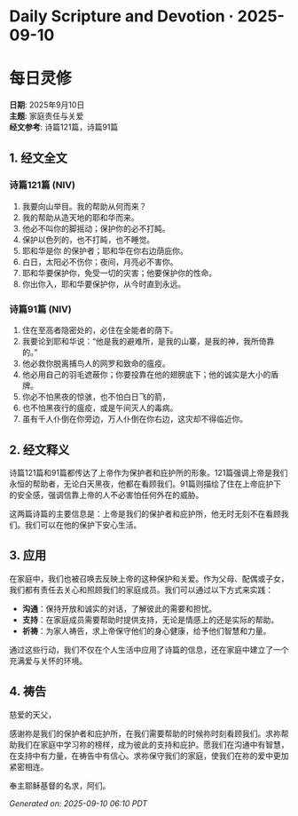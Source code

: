 # Daily Scripture and Devotion · 2025-09-10

# 每日灵修

**日期**: 2025年9月10日  
**主题**: 家庭责任与关爱  
**经文参考**: 诗篇121篇，诗篇91篇

## 1. 经文全文

### 诗篇121篇 (NIV)
1. 我要向山举目。我的帮助从何而来？
2. 我的帮助从造天地的耶和华而来。
3. 他必不叫你的脚摇动；保护你的必不打盹。
4. 保护以色列的，也不打盹，也不睡觉。
5. 耶和华是你 的保护者；耶和华在你右边荫庇你。
6. 白日，太阳必不伤你；夜间，月亮必不害你。
7. 耶和华要保护你，免受一切的灾害；他要保护你的性命。
8. 你出你入，耶和华要保护你，从今时直到永远。

### 诗篇91篇 (NIV)
1. 住在至高者隐密处的，必住在全能者的荫下。
2. 我要论到耶和华说：“他是我的避难所，是我的山寨，是我的神，我所倚靠的。”
3. 他必救你脱离捕鸟人的网罗和致命的瘟疫。
4. 他必用自己的羽毛遮蔽你；你要投靠在他的翅膀底下；他的诚实是大小的盾牌。
5. 你必不怕黑夜的惊骇，也不怕白日飞的箭，
6. 也不怕黑夜行的瘟疫，或是午间灭人的毒病。
7. 虽有千人仆倒在你旁边，万人仆倒在你右边，这灾却不得临近你。

## 2. 经文释义

诗篇121篇和91篇都传达了上帝作为保护者和庇护所的形象。121篇强调上帝是我们永恒的帮助者，无论白天黑夜，他都在看顾我们。91篇则描绘了住在上帝庇护下的安全感，强调信靠上帝的人不必害怕任何外在的威胁。

这两篇诗篇的主要信息是：上帝是我们的保护者和庇护所，他无时无刻不在看顾我们。我们可以在他的保护下安心生活。

## 3. 应用

在家庭中，我们也被召唤去反映上帝的这种保护和关爱。作为父母、配偶或子女，我们都有责任去关心和照顾我们的家庭成员。我们可以通过以下方式来实践：

- **沟通**：保持开放和诚实的对话，了解彼此的需要和担忧。
- **支持**：在家庭成员需要帮助时提供支持，无论是情感上的还是实际的帮助。
- **祈祷**：为家人祷告，求上帝保守他们的身心健康，给予他们智慧和力量。

通过这些行动，我们不仅在个人生活中应用了诗篇的信息，还在家庭中建立了一个充满爱与关怀的环境。

## 4. 祷告

慈爱的天父，

感谢祢是我们的保护者和庇护所，在我们需要帮助的时候祢时刻看顾我们。求祢帮助我们在家庭中学习祢的榜样，成为彼此的支持和庇护。愿我们在沟通中有智慧，在支持中有力量，在祷告中有信心。求祢保守我们的家庭，使我们在祢的爱中更加紧密相连。

奉主耶稣基督的名求，阿们。

_Generated on: 2025-09-10 06:10 PDT_
